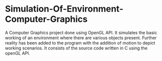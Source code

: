 # Simulation-Of-Environment-Computer-Graphics
A Computer Graphics project done using OpenGL API. It simulates the basic working of an environment where there are various objects present. Further reality has been added to the program with the addition of motion to depict working scenarios.
It consists of the source code written in C using the openGL API.


